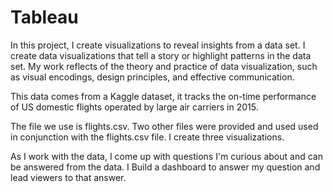 # Tableau

In this project, I create visualizations to reveal insights from a data set.
I create data visualizations that tell a story or highlight patterns in the data set.
My work reflects of the theory and practice of data visualization, such as visual encodings, design principles, and effective communication.

This data comes from a Kaggle dataset, it tracks the on-time performance of US domestic flights operated by large air carriers in 2015.

The file we use is flights.csv.
Two other files were provided and used used in conjunction with the flights.csv file.
I create three visualizations. 

As I work with the data, I come up with questions I'm curious about and can be answered from the data.
I Build a dashboard to answer my question and lead viewers to that answer.
